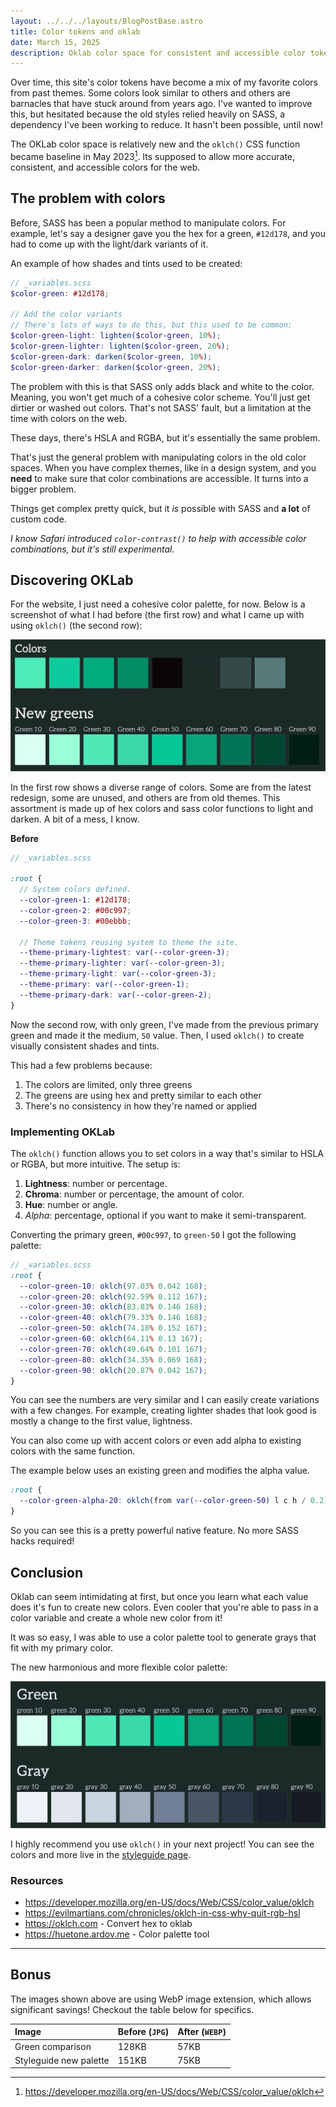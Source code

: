 ```yaml
---
layout: ../../../layouts/BlogPostBase.astro
title: Color tokens and oklab
date: March 15, 2025
description: Oklab color space for consistent and accessible color tokens.
---
```


Over time, this site's color tokens have become a mix of my favorite colors from past themes. Some colors look similar to others and others are barnacles that have stuck around from years ago. I've wanted to improve this, but hesitated because the old styles relied heavily on SASS, a dependency I've been working to reduce. It hasn't been possible, until now!

The OKLab color space is relatively new and the `oklch()` CSS function became baseline in May 2023[^1]. Its supposed to allow more accurate, consistent, and accessible colors for the web.

## The problem with colors

Before, SASS has been a popular method to manipulate colors. For example, let's say a designer gave you the hex for a green, `#12d178`, and you had to come up with the light/dark variants of it.

An example of how shades and tints used to be created:

```scss
// _variables.scss
$color-green: #12d178;

// Add the color variants
// There's lots of ways to do this, but this used to be common:
$color-green-light: lighten($color-green, 10%);
$color-green-lighter: lighten($color-green, 20%);
$color-green-dark: darken($color-green, 10%);
$color-green-darker: darken($color-green, 20%);
```

The problem with this is that SASS only adds black and white to the color. Meaning, you won't get much of a cohesive color scheme. You'll just get dirtier or washed out colors. That's not SASS' fault, but a limitation at the time with colors on the web.

These days, there's HSLA and RGBA, but it's essentially the same problem.

That's just the general problem with manipulating colors in the old color spaces. When you have complex themes, like in a design system, and you **need** to make sure that color combinations are accessible. It turns into a bigger problem.

Things get complex pretty quick, but it _is_ possible with SASS and **a lot** of custom code.

_I know Safari introduced `color-contrast()` to help with accessible color combinations, but it's still experimental._

## Discovering OKLab

For the website, I just need a cohesive color palette, for now. Below is a screenshot of what I had before (the first row) and what I came up with using `oklch()` (the second row):

![Two rows of colors, old colors first a mix of greens and grays and below is a row of matching shades of green](../../../images/blog/greens-2025-03-15@2x.webp)

In the first row shows a diverse range of colors. Some are from the latest redesign, some are unused, and others are from old themes. This assortment is made up of hex colors and sass color functions to light and darken. A bit of a mess, I know.

**Before**

```scss
// _variables.scss

:root {
  // System colors defined.
  --color-green-1: #12d178;
  --color-green-2: #00c997;
  --color-green-3: #00ebbb;

  // Theme tokens reusing system to theme the site.
  --theme-primary-lightest: var(--color-green-3);
  --theme-primary-lighter: var(--color-green-3);
  --theme-primary-light: var(--color-green-3);
  --theme-primary: var(--color-green-1);
  --theme-primary-dark: var(--color-green-2);
}
```

Now the second row, with only green, I've made from the previous primary green and made it the medium, `50` value. Then, I used `oklch()` to create visually consistent shades and tints.

This had a few problems because:

1. The colors are limited, only three greens
1. The greens are using hex and pretty similar to each other
1. There's no consistency in how they're named or applied

### Implementing OKLab

The `oklch()` function allows you to set colors in a way that's similar to HSLA or RGBA, but more intuitive. The setup is:

1. **Lightness**: number or percentage.
1. **Chroma**: number or percentage, the amount of color.
1. **Hue**: number or angle.
1. _Alpha_: percentage, optional if you want to make it semi-transparent.

Converting the primary green, `#00c997`, to `green-50` I got the following palette:

```scss
// _variables.scss
:root {
  --color-green-10: oklch(97.03% 0.042 168);
  --color-green-20: oklch(92.59% 0.112 167);
  --color-green-30: oklch(83.83% 0.146 168);
  --color-green-40: oklch(79.33% 0.146 168);
  --color-green-50: oklch(74.18% 0.152 167);
  --color-green-60: oklch(64.11% 0.13 167);
  --color-green-70: oklch(49.64% 0.101 167);
  --color-green-80: oklch(34.35% 0.069 168);
  --color-green-90: oklch(20.87% 0.042 167);
}
```

You can see the numbers are very similar and I can easily create variations with a few changes. For example, creating lighter shades that look good is mostly a change to the first value, lightness.

You can also come up with accent colors or even add alpha to existing colors with the same function.

The example below uses an existing green and modifies the alpha value.

```scss
:root {
  --color-green-alpha-20: oklch(from var(--color-green-50) l c h / 0.2);
}
```

So you can see this is a pretty powerful native feature. No more SASS hacks required!

## Conclusion

Oklab can seem intimidating at first, but once you learn what each value does it's fun to create new colors. Even cooler that you're able to pass in a color variable and create a whole new color from it!

It was so easy, I was able to use a color palette tool to generate grays that fit with my primary color.

The new harmonious and more flexible color palette:

![Two rows of the new color palette, green first and then grays](../../../images/blog/Styleguide-2025-03-15@2x.webp)

I highly recommend you use `oklch()` in your next project! You can see the colors and more live in the [styleguide page](/styleguide).

### Resources

- https://developer.mozilla.org/en-US/docs/Web/CSS/color_value/oklch
- https://evilmartians.com/chronicles/oklch-in-css-why-quit-rgb-hsl
- https://oklch.com - Convert hex to oklab
- https://huetone.ardov.me - Color palette tool

[^1]: https://developer.mozilla.org/en-US/docs/Web/CSS/color_value/oklch

---

## Bonus

The images shown above are using WebP image extension, which allows significant savings! Checkout the table below for specifics.

| Image                  | Before (`JPG`) | After (`WEBP`) |
| :--------------------- | :------------- | :------------- |
| Green comparison       | 128KB          | 57KB           |
| Styleguide new palette | 151KB          | 75KB           |
